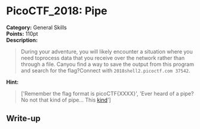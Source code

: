 <!-- This markdown file is writeup template. -->

# PicoCTF_2018:  Pipe

**Category:** General Skills  
**Points:** 110pt  
**Description:**

> During your adventure, you will likely encounter a situation where you need toprocess data that you receive over the network rather than through a file. Canyou find a way to save the output from this program and search for the flag?Connect with `2018shell2.picoctf.com 37542`.

**Hint:**

> ['Remember the flag format is picoCTF{XXXX}', 'Ever heard of a pipe? No not that kind of pipe... This <a href="http://www.linfo.org/pipes.html">kind</a>']

## Write-up